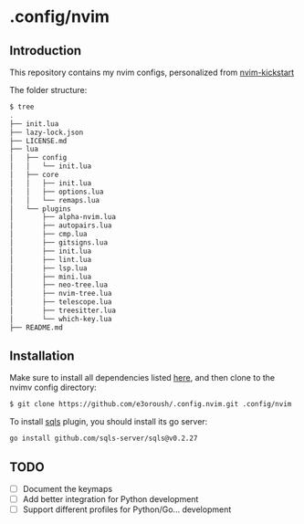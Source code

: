 # .config/nvim

## Introduction
This repository contains my nvim configs, personalized from [nvim-kickstart](https://github.com/nvim-lua/kickstart.nvim)

The folder structure:
```bash
$ tree
.
├── init.lua
├── lazy-lock.json
├── LICENSE.md
├── lua
│   ├── config
│   │   └── init.lua
│   ├── core
│   │   ├── init.lua
│   │   ├── options.lua
│   │   └── remaps.lua
│   └── plugins
│       ├── alpha-nvim.lua
│       ├── autopairs.lua
│       ├── cmp.lua
│       ├── gitsigns.lua
│       ├── init.lua
│       ├── lint.lua
│       ├── lsp.lua
│       ├── mini.lua
│       ├── neo-tree.lua
│       ├── nvim-tree.lua
│       ├── telescope.lua
│       ├── treesitter.lua
│       └── which-key.lua
├── README.md
```

## Installation
Make sure to install all dependencies listed [here](https://github.com/nvim-lua/kickstart.nvim), and then clone to the nvimv config directory:
```bash
$ git clone https://github.com/e3oroush/.config.nvim.git .config/nvim
```
To install [sqls](https://github.com/sqls-server/sqls) plugin, you should install its go server:
```bash
go install github.com/sqls-server/sqls@v0.2.27
```

## TODO
- [ ] Document the keymaps
- [ ] Add better integration for Python development
- [ ] Support different profiles for Python/Go... development
